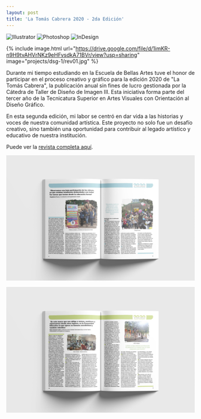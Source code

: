 ```yaml
---
layout: post
title: 'La Tomás Cabrera 2020 - 2da Edición'
---
```


<p>
    <img alt="Illustrator" src="https://img.shields.io/badge/Illustrator-DC6920?logo=adobeillustrator&logoColor=white">
    <img alt="Photoshop" src="https://img.shields.io/badge/Photoshop-3776AB.svg?logo=adobephotoshop&logoColor=white">
    <img alt="InDesign" src="https://img.shields.io/badge/InDesign-FF3366.svg?logo=adobeindesign&logoColor=white">
</p>

{% include image.html url="https://drive.google.com/file/d/1imKR-n9H9tvAHVrNKz9eHFvsdkA71BVr/view?usp=sharing" image="projects/dsg-1/rev01.jpg" %}

Durante mi tiempo estudiando en la Escuela de Bellas Artes tuve el honor de participar en el proceso creativo y gráfico para la edición 2020 de "La Tomás Cabrera", la publicación anual sin fines de lucro gestionada por la Cátedra de Taller de Diseño de Imagen III. Esta iniciativa forma parte del tercer año de la Tecnicatura Superior en Artes Visuales con Orientación al Diseño Gráfico. 

En esta segunda edición, mi labor se centró en dar vida a las historias y voces de nuestra comunidad artística. Este proyecto no solo fue un desafío creativo, sino también una oportunidad para contribuir al legado artístico y educativo de nuestra institución. 

Puede ver la [revista completa aquí](https://drive.google.com/file/d/1imKR-n9H9tvAHVrNKz9eHFvsdkA71BVr/view?usp=sharing).

![rev02](../assets/img/projects/dsg-1/rev02.jpg)

![rev03](../assets/img/projects/dsg-1/rev03.jpg)

